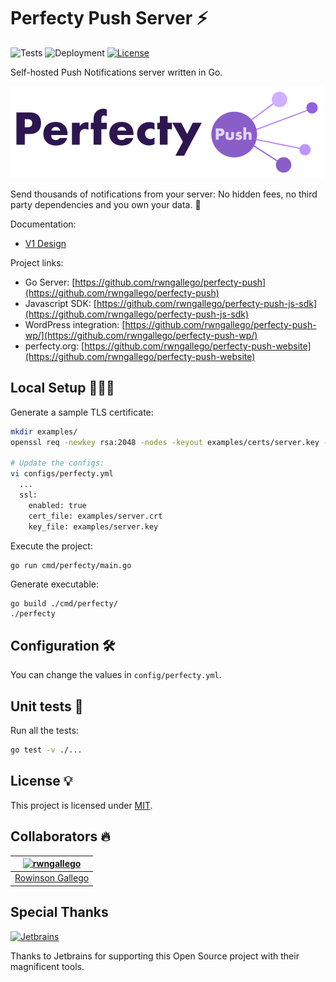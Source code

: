 # Perfecty Push Server ⚡️

![Tests](https://github.com/rwngallego/perfecty-push/workflows/Tests/badge.svg)
![Deployment](https://github.com/rwngallego/perfecty-push/workflows/Deployment/badge.svg)
[![License](https://img.shields.io/badge/license-MIT-blue.svg)](./LICENSE)

Self-hosted Push Notifications server written in Go.

![Perfecty Push for Wordpress](.github/assets/logo-white.png)

Send thousands of notifications from your server:
No hidden fees, no third party dependencies and you own your data. 👏

Documentation:
- [V1 Design](./docs/v1_design.md)

Project links:
- Go Server: [https://github.com/rwngallego/perfecty-push](https://github.com/rwngallego/perfecty-push)
- Javascript SDK: [https://github.com/rwngallego/perfecty-push-js-sdk](https://github.com/rwngallego/perfecty-push-js-sdk)
- WordPress integration: [https://github.com/rwngallego/perfecty-push-wp/](https://github.com/rwngallego/perfecty-push-wp/)
 - perfecty.org: [https://github.com/rwngallego/perfecty-push-website](https://github.com/rwngallego/perfecty-push-website)

## Local Setup 👨🏻‍💻

Generate a sample TLS certificate:

```sh
mkdir examples/
openssl req -newkey rsa:2048 -nodes -keyout examples/certs/server.key -x509 -days 365 -out examples/certs/server.crt

# Update the configs:
vi configs/perfecty.yml
  ...
  ssl:
    enabled: true
    cert_file: examples/server.crt
    key_file: examples/server.key
```

Execute the project:

```sh
go run cmd/perfecty/main.go
```

Generate executable:

```shell
go build ./cmd/perfecty/
./perfecty
```

## Configuration 🛠

You can change the values in `config/perfecty.yml`.

## Unit tests 🧪

Run all the tests:

```sh
go test -v ./...
```

## License 💡

This project is licensed under [MIT](LICENSE).

## Collaborators 🔥

[<img alt="rwngallego" src="https://avatars3.githubusercontent.com/u/691521?s=460&u=ceab22655f55101b66f8e79ed08007e2f8034f34&v=4" width="117">](https://github.com/rwngallego) |
:---: |
[Rowinson Gallego](https://www.linkedin.com/in/rwngallego/) |

## Special Thanks

[<img alt="Jetbrains" src="https://github.com/rwngallego/perfecty-push-wp/raw/master/.github/assets/jetbrains-logo.svg" width="120">](https://www.jetbrains.com/?from=PerfectyPush)

Thanks to Jetbrains for supporting this Open Source project with their magnificent tools.